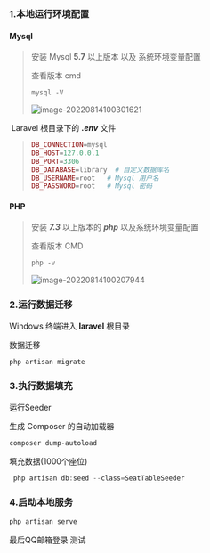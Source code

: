 ### 1.本地运行环境配置

#### Mysql

> 安装   Mysql  **5.7** 以上版本 以及 系统环境变量配置
>
> 查看版本 cmd
>
> ```powershell
> mysql -V
> ```
>
> ![image-20220814100301621](C:\Users\Reiki\AppData\Roaming\Typora\typora-user-images\image-20220814100301621.png)

​       Laravel 根目录下的 ***.env***  文件

> ```php
> DB_CONNECTION=mysql
> DB_HOST=127.0.0.1
> DB_PORT=3306
> DB_DATABASE=library  # 自定义数据库名
> DB_USERNAME=root	 # Mysql 用户名
> DB_PASSWORD=root	 # Mysql 密码
> ```

#### PHP

> 安装 ***7.3*** 以上版本的  ***php*** 以及系统环境变量配置
>
> 查看版本 CMD
>
> ```powershell
> php -v
> ```
>
> ![image-20220814100207944](C:\Users\Reiki\AppData\Roaming\Typora\typora-user-images\image-20220814100207944.png)

### 2.运行数据迁移

Windows 终端进入 **laravel** 根目录

数据迁移

```powershell
php artisan migrate
```

### 3.执行数据填充

运行Seeder

生成 Composer 的自动加载器

```powershell
composer dump-autoload
```

填充数据(1000个座位)

```powershell
 php artisan db:seed --class=SeatTableSeeder
```

### 4.启动本地服务

```powershell
php artisan serve 
```

最后QQ邮箱登录 测试
